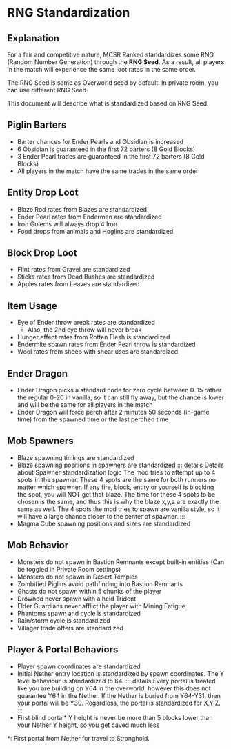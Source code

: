 # RNG Standardization

## Explanation
For a fair and competitive nature, MCSR Ranked standardizes some RNG (Random Number Generation) through the **RNG Seed**. As a result, all players in the match will experience the same loot rates in the same order.

The RNG Seed is same as Overworld seed by default. In private room, you can use different RNG Seed.

This document will describe what is standardized based on RNG Seed.

## Piglin Barters
- Barter chances for Ender Pearls and Obsidian is increased
- 6 Obsidian is guaranteed in the first 72 barters (8 Gold Blocks)
- 3 Ender Pearl trades are guaranteed in the first 72 barters (8 Gold Blocks)
- All players in the match have the same trades in the same order

## Entity Drop Loot
- Blaze Rod rates from Blazes are standardized
- Ender Pearl rates from Endermen are standardized
- Iron Golems will always drop 4 Iron
- Food drops from animals and Hoglins are standardized

## Block Drop Loot
- Flint rates from Gravel are standardized
- Sticks rates from Dead Bushes are standardized
- Apples rates from Leaves are standardized

## Item Usage
- Eye of Ender throw break rates are standardized
  - Also, the 2nd eye throw will never break
- Hunger effect rates from Rotten Flesh is standardized
- Endermite spawn rates from Ender Pearl throw is standardized
- Wool rates from sheep with shear uses are standardized

## Ender Dragon
- Ender Dragon picks a standard node for zero cycle between 0-15 rather the regular 0-20 in vanilla, so it can still fly away, but the chance is lower and will be the same for all players in the match
- Ender Dragon will force perch after 2 minutes 50 seconds (in-game time) from the spawned time or the last perched time

## Mob Spawners
- Blaze spawning timings are standardized
- Blaze spawning positions in spawners are standardized
::: details Details about Spawner standardization logic
The mod tries to attempt up to 4 spots in the spawner. These 4 spots are the same for both runners no matter which spawner. If any fire, block, entity or yourself is blocking the spot, you will NOT get that blaze. The time for these 4 spots to be chosen is the same, and thus this is why the blaze x,y,z are exactly the same as well. The 4 spots the mod tries to spawn are vanilla style, so it will have a large chance closer to the center of spawner.
:::
- Magma Cube spawning positions and sizes are standardized

## Mob Behavior
- Monsters do not spawn in Bastion Remnants except built-in entities (Can be toggled in Private Room settings)
- Monsters do not spawn in Desert Temples
- Zombified Piglins avoid pathfinding into Bastion Remnants
- Ghasts do not spawn within 5 chunks of the player
- Drowned never spawn with a held Trident
- Elder Guardians never afflict the player with Mining Fatigue
- Phantoms spawn and cycle is standardized
- Rain/storm cycle is standardized
- Villager trade offers are standardized

## Player & Portal Behaviors
- Player spawn coordinates are standardized
- Initial Nether entry location is standardized by spawn coordinates. The Y level behaviour is standardized to 64.
::: details
Every portal is treated like you are building on Y64 in the overworld, however this does not guarantee Y64 in the Nether. If the Nether is buried from Y64-Y31, then your portal will be Y30. Regardless, the portal is standardized for X,Y,Z.
:::
- First blind portal* Y height is never be more than 5 blocks lower than your Nether Y height, so you get caved much less

*: First portal from Nether for travel to Stronghold.
